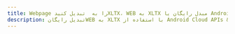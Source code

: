 ---title: Webpage را به  تبدیل کنیدXLTX، WEB به XLTX مبدل رایگان یا Android SDKdescription: تبدیل رایگانWEB به XLTX با استفاده از Android Cloud APIs & SDK همچنین اسناد PDF را در Cloud ایجاد، ویرایش و رندر کنید.---